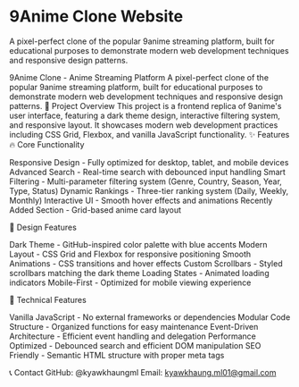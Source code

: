# 9Anime Clone Website
A pixel-perfect clone of the popular 9anime streaming platform, built for educational purposes to demonstrate modern web development techniques and responsive design patterns.

9Anime Clone - Anime Streaming Platform
A pixel-perfect clone of the popular 9anime streaming platform, built for educational purposes to demonstrate modern web development techniques and responsive design patterns.
🎯 Project Overview
This project is a frontend replica of 9anime's user interface, featuring a dark theme design, interactive filtering system, and responsive layout. It showcases modern web development practices including CSS Grid, Flexbox, and vanilla JavaScript functionality.
✨ Features
🔥 Core Functionality

Responsive Design - Fully optimized for desktop, tablet, and mobile devices
Advanced Search - Real-time search with debounced input handling
Smart Filtering - Multi-parameter filtering system (Genre, Country, Season, Year, Type, Status)
Dynamic Rankings - Three-tier ranking system (Daily, Weekly, Monthly)
Interactive UI - Smooth hover effects and animations
Recently Added Section - Grid-based anime card layout

🎨 Design Features

Dark Theme - GitHub-inspired color palette with blue accents
Modern Layout - CSS Grid and Flexbox for responsive positioning
Smooth Animations - CSS transitions and hover effects
Custom Scrollbars - Styled scrollbars matching the dark theme
Loading States - Animated loading indicators
Mobile-First - Optimized for mobile viewing experience

🔧 Technical Features

Vanilla JavaScript - No external frameworks or dependencies
Modular Code Structure - Organized functions for easy maintenance
Event-Driven Architecture - Efficient event handling and delegation
Performance Optimized - Debounced search and efficient DOM manipulation
SEO Friendly - Semantic HTML structure with proper meta tags

📞 Contact
GitHub: @kyawkhaungml
Email: kyawkhaung.ml01@gmail.com
